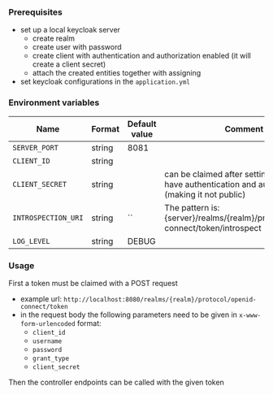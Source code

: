 ### Prerequisites

- set up a local keycloak server
    - create realm
    - create user with password
    - create client with authentication and authorization enabled (it will create a client secret)
    - attach the created entities together with assigning
- set keycloak configurations in the `application.yml`

### Environment variables

| Name                | Format | Default value | Comment                                                                                                 |
|---------------------|--------|---------------|---------------------------------------------------------------------------------------------------------|
| `SERVER_PORT`       | string | 8081          |                                                                                                         |
| `CLIENT_ID`         | string |               |                                                                                                         |
| `CLIENT_SECRET`     | string |               | can be claimed after setting the client to have authentication and authorization (making it not public) |
| `INTROSPECTION_URI` | string | ``            | The pattern is: {server}/realms/{realm}/protocol/openid-connect/token/introspect                        |
| `LOG_LEVEL`         | string | DEBUG         |                                                                                                         |


### Usage

First a token must be claimed with a POST request 
  - example url: `http://localhost:8080/realms/{realm}/protocol/openid-connect/token`
  - in the request body the following parameters need to be given in `x-www-form-urlencoded` format:
    - `client_id`
    - `username`
    - `password`
    - `grant_type`
    - `client_secret`

Then the controller endpoints can be called with the given token